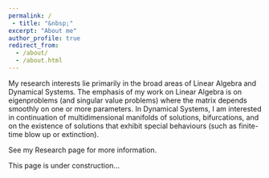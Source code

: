 ```yaml
---
permalink: /
 - title: "&nbsp;"
excerpt: "About me"
author_profile: true
redirect_from: 
  - /about/
  - /about.html
---
```


My research interests lie primarily in the broad areas of Linear Algebra and Dynamical Systems. The emphasis of my work on Linear Algebra is on eigenproblems (and singular value problems) where the matrix depends smoothly on one or more parameters. In Dynamical Systems, I am interested in continuation of multidimensional manifolds of solutions, bifurcations, and on the existence of solutions that exhibit special behaviours (such as finite-time blow up or extinction).

See my Research page for more information.

This page is under construction...